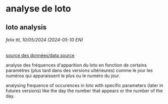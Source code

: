 
# analyse de loto
## loto analysis
###### felix ttl, 10/05/2024 (2024-05-10 EN)
[source des données/data source](https://www.fdj.fr/jeux-de-tirage/loto/historique)

analyse des fréquences d'apparition du loto en fonction de certains paramètres (plus tard dans des versions ultérieures) comme le jour
les numéros qui apparaissent le plus ou le numéro du jour.

analysing frequence of occurences in loto with specific parameters (later in futures versions) like the day the number that appears 
or the number of the day.


<!-- end page -->
